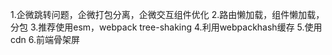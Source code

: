 1.企微跳转问题，企微打包分离，企微交互组件优化
2.路由懒加载，组件懒加载，分包
3.推荐使用esm，webpack tree-shaking
4.利用webpackhash缓存
5.使用cdn
6.前端骨架屏